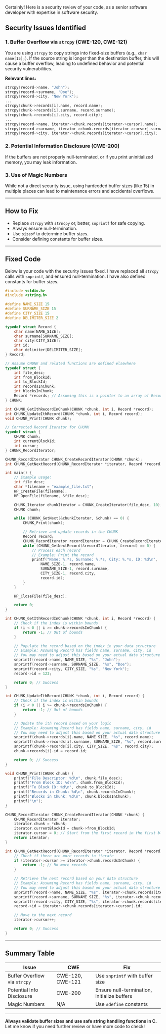 Certainly! Here is a security review of your code, as a senior software developer with expertise in software security.

## Security Issues Identified

### 1. Buffer Overflow via `strcpy` (CWE-120, CWE-121)
You are using `strcpy` to copy strings into fixed-size buffers (e.g., `char name[15];`). If the source string is longer than the destination buffer, this will cause a buffer overflow, leading to undefined behavior and potential security vulnerabilities.

**Relevant lines:**
```c
strcpy(record->name, "John");
strcpy(record->surname, "Doe");
strcpy(record->city, "New York");
...
strcpy(chunk->records[i].name, record.name);
strcpy(chunk->records[i].surname, record.surname);
strcpy(chunk->records[i].city, record.city);
...
strcpy(record->name, iterator->chunk.records[iterator->cursor].name);
strcpy(record->surname, iterator->chunk.records[iterator->cursor].surname);
strcpy(record->city, iterator->chunk.records[iterator->cursor].city);
```

### 2. Potential Information Disclosure (CWE-200)
If the buffers are not properly null-terminated, or if you print uninitialized memory, you may leak information.

### 3. Use of Magic Numbers
While not a direct security issue, using hardcoded buffer sizes (like 15) in multiple places can lead to maintenance errors and accidental overflows.

---

## How to Fix

- Replace `strcpy` with `strncpy` or, better, `snprintf` for safe copying.
- Always ensure null-termination.
- Use `sizeof` to determine buffer sizes.
- Consider defining constants for buffer sizes.

---

## Fixed Code

Below is your code with the security issues fixed. I have replaced all `strcpy` calls with `snprintf`, and ensured null-termination. I have also defined constants for buffer sizes.

```c
#include <stdio.h>
#include <string.h>

#define NAME_SIZE 15
#define SURNAME_SIZE 15
#define CITY_SIZE 15
#define DELIMITER_SIZE 2

typedef struct Record {
    char name[NAME_SIZE];
    char surname[SURNAME_SIZE];
    char city[CITY_SIZE];
    int id;
    char delimiter[DELIMITER_SIZE];
} Record;

// Assume CHUNK and related functions are defined elsewhere
typedef struct {
    int file_desc;
    int from_BlockId;
    int to_BlockId;
    int recordsInChunk;
    int blocksInChunk;
    Record *records; // Assuming this is a pointer to an array of Record
} CHUNK;

int CHUNK_GetIthRecordInChunk(CHUNK *chunk, int i, Record *record);
int CHUNK_UpdateIthRecord(CHUNK *chunk, int i, Record record);
void CHUNK_Print(CHUNK chunk);

// Corrected Record Iterator for CHUNK
typedef struct {
    CHUNK chunk;
    int currentBlockId;
    int cursor;
} CHUNK_RecordIterator;

CHUNK_RecordIterator CHUNK_CreateRecordIterator(CHUNK *chunk);
int CHUNK_GetNextRecord(CHUNK_RecordIterator *iterator, Record *record);

int main() {
    // Example usage:
    int file_desc;
    char *filename = "example_file.txt";
    HP_CreateFile(filename);
    HP_OpenFile(filename, &file_desc);

    CHUNK_Iterator chunkIterator = CHUNK_CreateIterator(file_desc, 10);
    CHUNK chunk;

    while (CHUNK_GetNext(&chunkIterator, &chunk) == 0) {
        CHUNK_Print(chunk);

        // Retrieve and update records in the CHUNK
        Record record;
        CHUNK_RecordIterator recordIterator = CHUNK_CreateRecordIterator(&chunk);
        while (CHUNK_GetNextRecord(&recordIterator, &record) == 0) {
            // Process each record
            // Example: Print the record
            printf("Name: %.*s, Surname: %.*s, City: %.*s, ID: %d\n",
                NAME_SIZE-1, record.name,
                SURNAME_SIZE-1, record.surname,
                CITY_SIZE-1, record.city,
                record.id);
        }
    }

    HP_CloseFile(file_desc);

    return 0;
}

int CHUNK_GetIthRecordInChunk(CHUNK *chunk, int i, Record *record) {
    // Check if the index is within bounds
    if (i < 0 || i >= chunk->recordsInChunk) {
        return -1; // Out of bounds
    }

    // Populate the record based on the index in your data structure
    // Example: Assuming Record has fields name, surname, city, id
    // You may need to adjust this based on your actual data structure
    snprintf(record->name, NAME_SIZE, "%s", "John");
    snprintf(record->surname, SURNAME_SIZE, "%s", "Doe");
    snprintf(record->city, CITY_SIZE, "%s", "New York");
    record->id = 123;

    return 0; // Success
}

int CHUNK_UpdateIthRecord(CHUNK *chunk, int i, Record record) {
    // Check if the index is within bounds
    if (i < 0 || i >= chunk->recordsInChunk) {
        return -1; // Out of bounds
    }

    // Update the ith record based on your logic
    // Example: Assuming Record has fields name, surname, city, id
    // You may need to adjust this based on your actual data structure
    snprintf(chunk->records[i].name, NAME_SIZE, "%s", record.name);
    snprintf(chunk->records[i].surname, SURNAME_SIZE, "%s", record.surname);
    snprintf(chunk->records[i].city, CITY_SIZE, "%s", record.city);
    chunk->records[i].id = record.id;

    return 0; // Success
}

void CHUNK_Print(CHUNK chunk) {
    printf("File Descriptor: %d\n", chunk.file_desc);
    printf("From Block ID: %d\n", chunk.from_BlockId);
    printf("To Block ID: %d\n", chunk.to_BlockId);
    printf("Records in Chunk: %d\n", chunk.recordsInChunk);
    printf("Blocks in Chunk: %d\n", chunk.blocksInChunk);
    printf("\n");
}

CHUNK_RecordIterator CHUNK_CreateRecordIterator(CHUNK *chunk) {
    CHUNK_RecordIterator iterator;
    iterator.chunk = *chunk;
    iterator.currentBlockId = chunk->from_BlockId;
    iterator.cursor = 0; // Start from the first record in the first block
    return iterator;
}

int CHUNK_GetNextRecord(CHUNK_RecordIterator *iterator, Record *record) {
    // Check if there are more records to iterate
    if (iterator->cursor >= iterator->chunk.recordsInChunk) {
        return -1; // No more records
    }

    // Retrieve the next record based on your data structure
    // Example: Assuming Record has fields name, surname, city, id
    // You may need to adjust this based on your actual data structure
    snprintf(record->name, NAME_SIZE, "%s", iterator->chunk.records[iterator->cursor].name);
    snprintf(record->surname, SURNAME_SIZE, "%s", iterator->chunk.records[iterator->cursor].surname);
    snprintf(record->city, CITY_SIZE, "%s", iterator->chunk.records[iterator->cursor].city);
    record->id = iterator->chunk.records[iterator->cursor].id;

    // Move to the next record
    iterator->cursor++;

    return 0; // Success
}
```

---

## Summary Table

| Issue | CWE | Fix |
|-------|-----|-----|
| Buffer Overflow via `strcpy` | CWE-120, CWE-121 | Use `snprintf` with buffer size |
| Potential Info Disclosure | CWE-200 | Ensure null-termination, initialize buffers |
| Magic Numbers | N/A | Use `#define` constants |

---

**Always validate buffer sizes and use safe string handling functions in C.**  
Let me know if you need further review or have more code to check!